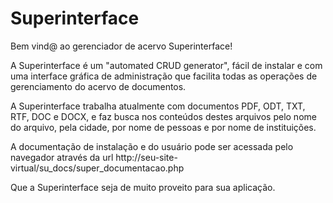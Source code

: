 # Superinterface

Bem vind@ ao gerenciador de acervo Superinterface!

A Superinterface é um "automated CRUD generator", fácil de instalar e com uma interface gráfica de administração que facilita todas as operações de gerenciamento do acervo de documentos.

A Superinterface trabalha atualmente com documentos PDF, ODT, TXT, RTF, DOC e DOCX, e faz busca nos conteúdos destes arquivos pelo nome do arquivo, pela cidade, por nome de pessoas e por nome de instituições.

A documentação de instalação e do usuário pode ser acessada pelo navegador através da url http://seu-site-virtual/su_docs/super_documentacao.php

Que a Superinterface seja de muito proveito para sua aplicação.
